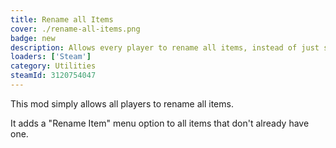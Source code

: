 ```yaml
---
title: Rename all Items
cover: ./rename-all-items.png
badge: new
description: Allows every player to rename all items, instead of just specific ones. 
loaders: ['Steam']
category: Utilities
steamId: 3120754047
---
```


This mod simply allows all players to rename all items.

It adds a "Rename Item" menu option to all items that don't already have one.